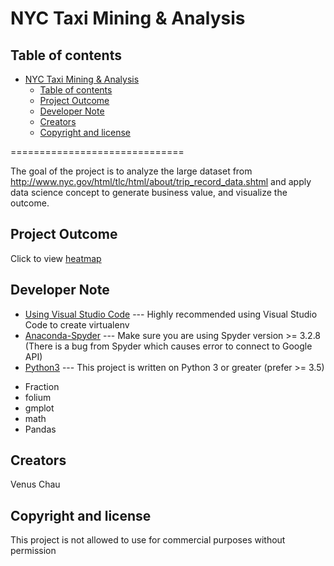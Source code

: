# NYC Taxi Mining & Analysis

## Table of contents

- [NYC Taxi Mining & Analysis](#nyc-taxi-mining--analysis)
    - [Table of contents](#table-of-contents)
    - [Project Outcome](#project-outcome)
    - [Developer Note](#developer-note)
    - [Creators](#creators)
    - [Copyright and license](#copyright-and-license)

==============================

The goal of the project is to analyze the large dataset from http://www.nyc.gov/html/tlc/html/about/trip_record_data.shtml and apply data science concept to generate business value, and visualize the outcome.

## Project Outcome

Click to view [heatmap](https://vc2000.github.io/NYC_taxi_trip/heatmap/)

## Developer Note

* [Using Visual Studio Code](https://visual-studio-code.en.softonic.com/)
--- Highly recommended using Visual Studio Code to create virtualenv
* [Anaconda-Spyder](https://www.anaconda.com/)
--- Make sure you are using Spyder version >= 3.2.8 (There is a bug from Spyder which causes error to connect to Google API)
* [Python3](https://docs.python.org/3/)
--- This project is written on Python 3 or greater (prefer >= 3.5)
- Fraction
- folium
- gmplot
- math
- Pandas
## Creators

Venus Chau

## Copyright and license

This project is not allowed to use for commercial purposes without permission
